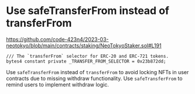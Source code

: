# Use safeTransferFrom instead of transferFrom

https://github.com/code-423n4/2023-03-neotokyo/blob/main/contracts/staking/NeoTokyoStaker.sol#L191

```
/// The `transferFrom` selector for ERC-20 and ERC-721 tokens.
bytes4 constant private _TRANSFER_FROM_SELECTOR = 0x23b872dd;
```

Use `safeTransferFrom` instead of `transferFrom` to avoid locking NFTs in user contracts due to missing withdraw functionality.
Use `safeTransferFrom` to remind users to implement withdraw logic.

